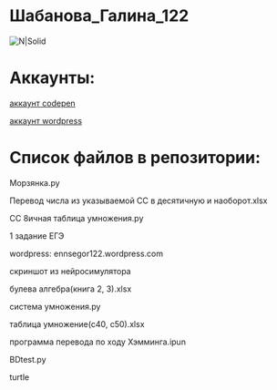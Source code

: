 # Шабанова_Галина_122
![N|Solid](https://scientificrussia.ru/images/b/teb-full.jpg)
# Аккаунты:


[аккаунт codepen](https://codepen.io/Galua122)


[аккаунт wordpress](https://wordpress.com/home/reallife979489743.wordpress.com)
 
 
# Список файлов в репозитории:


Морзянка.py


Перевод числа из указываемой СС в десятичную и наоборот.xlsx


СС 8ичная таблица умножения.py


1 задание ЕГЭ


wordpress: ennsegor122.wordpress.com


скриншот из нейросимулятора


булева алгебра(книга 2, 3).xlsx


система умножения.py


таблица умножение(с40, с50).xlsx


программа перевода по ходу Хэмминга.ipun


BDtest.py


turtle
